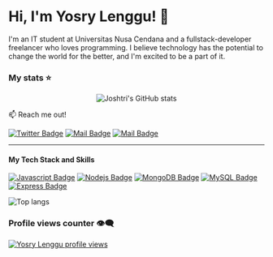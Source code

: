 # Hi, I'm Yosry Lenggu! 👋

I'm an IT student at Universitas Nusa Cendana and a fullstack-developer freelancer who loves programming. I believe technology has the potential to change the world for the better, and I'm excited to be a part of it.

### My stats ⭐

<div align="center">
<img alt="Joshtri's GitHub stats" src="https://github-readme-stats.vercel.app/api?username=Joshtri&show_icons=true&theme=transparent"/>
</div>


:mailbox: Reach me out!

[![Twitter Badge](https://img.shields.io/badge/-@yosry_lenggu-1ca0f1?style=flat&labelColor=1ca0f1&logo=twitter&logoColor=white&link=https://twitter.com/MaksymRudnyi)](https://twitter.com/MaksymRudnyi)
[![Mail Badge](https://img.shields.io/badge/-@yosryy_lenggu-e84393?style=flat&labelColor=e84393&logo=instagram&logoColor=white)](https://www.instagram.com/yosryy_lenggu/) 
[![Mail Badge](https://img.shields.io/badge/-yostri.lenggu-c0392b?style=flat&labelColor=c0392b&logo=gmail&logoColor=white)](mailto:stuffofyos1516@gmail.com)

---

#### My Tech Stack and Skills

[![Javascript Badge](https://img.shields.io/badge/-Javascript-F0DB4F?style=for-the-badge&labelColor=black&logo=javascript&logoColor=F0DB4F)](#) [![Nodejs Badge](https://img.shields.io/badge/-Nodejs-3C873A?style=for-the-badge&labelColor=black&logo=node.js&logoColor=3C873A)](#)
[![MongoDB Badge](https://img.shields.io/badge/-MongoDB-4DB33D?style=for-the-badge&logo=mongodb&logoColor=white)](#)
[![MySQL Badge](https://img.shields.io/badge/-MySQL-4479A1?style=for-the-badge&logo=mysql&logoColor=white)](#)
[![Express Badge](https://img.shields.io/badge/-Express-000000?style=for-the-badge&logo=express&logoColor=white)](#)


<img alt="Top langs" src="https://github-readme-stats.vercel.app/api/top-langs/?username=Joshtri&layout=compact&&langs_count=8"/>

### Profile views counter 👁️‍🗨️
[![Yosry Lenggu profile views](https://u8views.com/api/v1/github/profiles/7869344/views/day-week-month-total-count.svg)](https://u8views.com/github/Joshtri)
